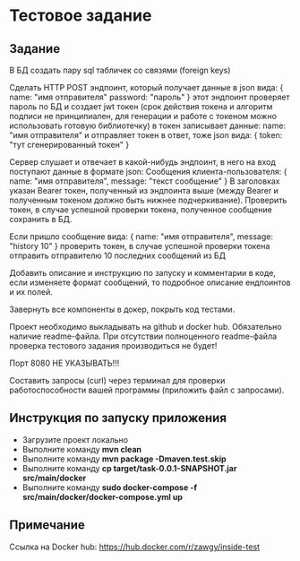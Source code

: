 # Тестовое задание 

Задание
---

В БД создать пару sql табличек со связями (foreign keys)

Сделать HTTP POST эндпоинт, который получает данные в json вида:
{
    name: "имя отправителя"
    password: "пароль" 
}
этот эндпоинт проверяет пароль по БД и создает jwt токен (срок действия токена и алгоритм подписи не принципиален, для генерации и работе с токеном можно использовать готовую библиотечку) в токен записывает данные: name: "имя отправителя" 
и отправляет токен в ответ, тоже json вида:
{
    token: "тут сгенерированный токен" 
}

Сервер слушает и отвечает в какой-нибудь эндпоинт, в него на вход поступают данные в формате json:
Сообщения клиента-пользователя:
{
    name:       "имя отправителя",
    message:    "текст сообщение"
}
В заголовках указан Bearer токен, полученный из эндпоинта выше (между Bearer и полученным токеном должно быть нижнее подчеркивание).
Проверить токен, в случае успешной проверки токена, полученное сообщение сохранить в БД.

Если пришло сообщение вида:
{
    name:       "имя отправителя",
    message:    "history 10"
}
проверить токен, в случае успешной проверки токена отправить отправителю 10 последних сообщений из БД

Добавить описание и инструкцию по запуску и комментарии в коде, если изменяете формат сообщений, то подробное описание ендпоинтов и их полей.

Завернуть все компоненты в докер, покрыть код тестами.

Проект необходимо выкладывать на github и docker hub. Обязательно наличие readme-файла. 
При отсутствии полноценного readme-файла проверка тестового задания производиться не будет!

Порт 8080 НЕ УКАЗЫВАТЬ!!!

Составить запросы (curl) через терминал для проверки работоспособности вашей программы (приложить файл с запросами). 


Инструкция по запуску приложения
---

- Загрузите проект локально
- Выполните команду **mvn clean**
- Выполните команду **mvn package -Dmaven.test.skip**
- Выполните команду **cp target/task-0.0.1-SNAPSHOT.jar src/main/docker**
- Выполните команду **sudo docker-compose -f src/main/docker/docker-compose.yml up**

Примечание
---
Ссылка на Docker hub:
https://hub.docker.com/r/zawgy/inside-test
